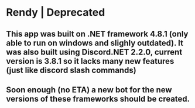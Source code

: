 # Rendy | Deprecated
## This app was built on .NET framework 4.8.1 (only able to run on windows and slighly outdated). It was also built using Discord.NET 2.2.0, current version is 3.8.1 so it lacks many new features (just like discord slash commands)
## Soon enough (no ETA) a new bot for the new versions of these frameworks should be created.
